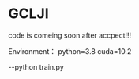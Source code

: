 # GCLJI
code is comeing soon after accpect!!!

Environment：
python=3.8
cuda=10.2

--python train.py
